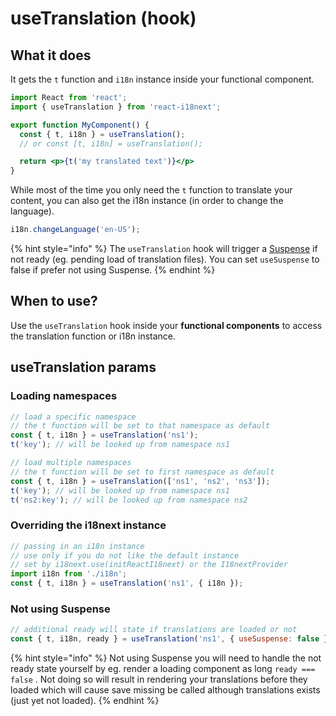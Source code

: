 # useTranslation \(hook\)

## What it does

It gets the `t` function and `i18n` instance inside your functional component.

```jsx
import React from 'react';
import { useTranslation } from 'react-i18next';

export function MyComponent() {
  const { t, i18n } = useTranslation();
  // or const [t, i18n] = useTranslation();

  return <p>{t('my translated text')}</p>
}
```

While most of the time you only need the `t` function to translate your content, you can also get the i18n instance \(in order to change the language\).

```javascript
i18n.changeLanguage('en-US');
```

{% hint style="info" %}
The `useTranslation` hook will trigger a [Suspense](https://reactjs.org/docs/concurrent-mode-suspense.html) if not ready \(eg. pending load of translation files\). You can set `useSuspense` to false if prefer not using Suspense.
{% endhint %}

## When to use?

Use the `useTranslation` hook inside your **functional components** to access the translation function or i18n instance.

## useTranslation params

### Loading namespaces

```javascript
// load a specific namespace
// the t function will be set to that namespace as default
const { t, i18n } = useTranslation('ns1');
t('key'); // will be looked up from namespace ns1

// load multiple namespaces
// the t function will be set to first namespace as default
const { t, i18n } = useTranslation(['ns1', 'ns2', 'ns3']);
t('key'); // will be looked up from namespace ns1
t('ns2:key'); // will be looked up from namespace ns2
```

### Overriding the i18next instance

```javascript
// passing in an i18n instance
// use only if you do not like the default instance
// set by i18next.use(initReactI18next) or the I18nextProvider
import i18n from './i18n';
const { t, i18n } = useTranslation('ns1', { i18n });
```

### Not using Suspense

```javascript
// additional ready will state if translations are loaded or not
const { t, i18n, ready } = useTranslation('ns1', { useSuspense: false });
```

{% hint style="info" %}
Not using Suspense you will need to handle the not ready state yourself by eg. render a loading component as long `ready === false` . Not doing so will result in rendering your translations before they loaded which will cause save missing be called although translations exists \(just yet not loaded\).
{% endhint %}

